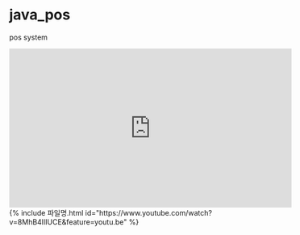 # java_pos
pos system
 
<iframe width="560" height="315" src="https://www.youtube.com/embed/" frameborder="0" allowfullscreen></iframe>
  {% include 파일명.html id="https://www.youtube.com/watch?v=8MhB4IlIUCE&feature=youtu.be" %}  
